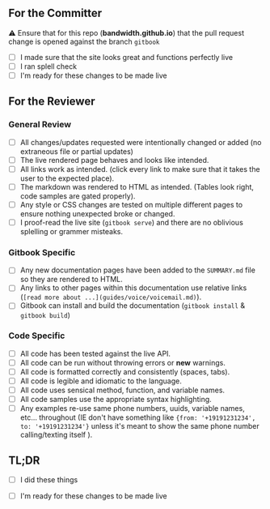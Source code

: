 ## For the Committer

⚠️ Ensure that for this repo (**bandwidth.github.io**) that the pull request change is opened against the branch `gitbook` 

- [ ] I made sure that the site looks great and functions perfectly live
- [ ] I ran splell check
- [ ] I'm ready for these changes to be made live

## For the Reviewer

### General Review

- [ ] All changes/updates requested were intentionally changed or added (no extraneous file or partial updates)
- [ ] The live rendered page behaves and looks like intended.
- [ ] All links work as intended. (click every link to make sure that it takes the user to the expected place).
- [ ] The markdown was rendered to HTML as intended. (Tables look right, code samples are gated properly).
- [ ] Any style or CSS changes are tested on multiple different pages to ensure nothing unexpected broke or changed.
- [ ] I proof-read the live site (`gitbook serve`) and there are no oblivious splelling or grammer misteaks.

### Gitbook Specific

- [ ] Any new documentation pages have been added to the `SUMMARY.md` file so they are rendered to HTML.
- [ ] Any links to other pages within this documentation use relative links (`[read more about ...](guides/voice/voicemail.md)`).
- [ ] Gitbook can install and build the documentation (`gitbook install` & `gitbook build`)

### Code Specific

- [ ] All code has been tested against the live API.
- [ ] All code can be run without throwing errors or **new** warnings.
- [ ] All code is formatted correctly and consistently (spaces, tabs).
- [ ] All code is legible and idiomatic to the language.
- [ ] All code uses sensical method, function, and variable names.
- [ ] All code samples use the appropriate syntax highlighting.
- [ ] Any examples re-use same phone numbers, uuids, variable names, etc... throughout (IE don't have something like `{from: '+19191231234', to: '+19191231234'}` unless it's meant to show the same phone number calling/texting itself ).

## TL;DR

- [ ] I did these things
- [ ] I'm ready for these changes to be made live

